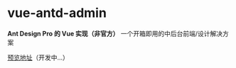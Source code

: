# vue-antd-admin
**Ant Design Pro 的 Vue 实现（非官方）**
一个开箱即用的中后台前端/设计解决方案

[预览地址](https://iczer.github.io)（开发中...）

